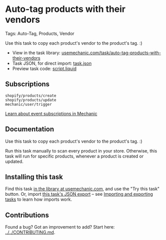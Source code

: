 # Auto-tag products with their vendors

Tags: Auto-Tag, Products, Vendor

Use this task to copy each product's vendor to the product's tag. :)

* View in the task library: [usemechanic.com/task/auto-tag-products-with-their-vendors](https://usemechanic.com/task/auto-tag-products-with-their-vendors)
* Task JSON, for direct import: [task.json](../../tasks/auto-tag-products-with-their-vendors.json)
* Preview task code: [script.liquid](./script.liquid)

## Subscriptions

```liquid
shopify/products/create
shopify/products/update
mechanic/user/trigger
```

[Learn about event subscriptions in Mechanic](https://docs.usemechanic.com/article/408-subscriptions)

## Documentation

Use this task to copy each product's vendor to the product's tag. :)

Run this task manually to scan every product in your store. Otherwise, this task will run for specific products, whenever a product is created or updated.

## Installing this task

Find this task [in the library at usemechanic.com](https://usemechanic.com/task/auto-tag-products-with-their-vendors), and use the "Try this task" button. Or, import [this task's JSON export](../../tasks/auto-tag-products-with-their-vendors.json) – see [Importing and exporting tasks](https://docs.usemechanic.com/article/505-importing-and-exporting-tasks) to learn how imports work.

## Contributions

Found a bug? Got an improvement to add? Start here: [../../CONTRIBUTING.md](../../CONTRIBUTING.md).
